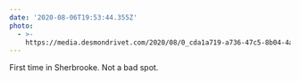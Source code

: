 ```yaml
---
date: '2020-08-06T19:53:44.355Z'
photo:
  - >-
    https://media.desmondrivet.com/2020/08/0_cda1a719-a736-47c5-8b04-4a72c4a58f11.jpg
---
```


First time in Sherbrooke. Not a bad spot.

